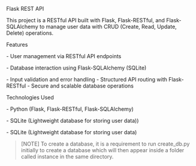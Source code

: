 Flask REST API

This project is a RESTful API built with Flask, Flask-RESTful, and Flask-SQLAlchemy to manage user data with CRUD (Create, Read, Update, Delete) operations.

Features

\- User management via RESTful API endpoints

\- Database interaction using Flask-SQLAlchemy (SQLite)

\- Input validation and error handling - Structured API routing with Flask-RESTful - Secure and scalable database operations

Technologies Used

\- Python (Flask, Flask-RESTful, Flask-SQLAlchemy)

\- SQLite (Lightweight database for storing user data))

\- SQLite (Lightweight database for storing user data)
> [NOTE] To create a database, it is a requirement to run create_db.py initially to create a database which will then appear inside a folder called instance in the same directory.
